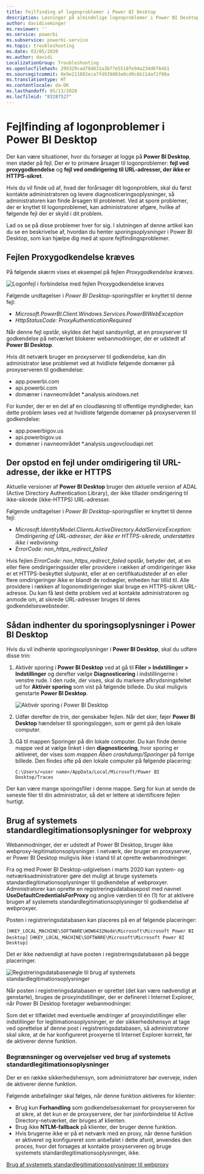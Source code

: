 ```yaml
---
title: Fejlfinding af logonproblemer i Power BI Desktop
description: Løsninger på almindelige logonproblemer i Power BI Desktop
author: davidiseminger
ms.reviewer: ''
ms.service: powerbi
ms.subservice: powerbi-service
ms.topic: troubleshooting
ms.date: 03/05/2020
ms.author: davidi
LocalizationGroup: Troubleshooting
ms.openlocfilehash: 299329cad78d831a3b77e55107e94a234d6f64b1
ms.sourcegitcommit: 0e9e211082eca7fd939803e0cd9c6b114af2f90a
ms.translationtype: HT
ms.contentlocale: da-DK
ms.lasthandoff: 05/13/2020
ms.locfileid: "83287527"
---
```

# <a name="troubleshooting-sign-in-for-power-bi-desktop"></a>Fejlfinding af logonproblemer i Power BI Desktop
Der kan være situationer, hvor du forsøger at logge på **Power BI Desktop**, men støder på fejl. Der er to primære årsager til logonproblemer: **fejl ved proxygodkendelse** og **fejl ved omdirigering til URL-adresser, der ikke er HTTPS-sikret**. 

Hvis du vil finde ud af, hvad der forårsager dit logonproblem, skal du først kontakte administratoren og levere diagnosticeringsoplysninger, så administratoren kan finde årsagen til problemet. Ved at spore problemer, der er knyttet til logonproblemet, kan administratorer afgøre, hvilke af følgende fejl der er skyld i dit problem. 

Lad os se på disse problemer hver for sig. I slutningen af denne artikel kan du se en beskrivelse af, hvordan du henter *sporingsoplysninger* i Power BI Desktop, som kan hjælpe dig med at spore fejlfindingsproblemer.


## <a name="proxy-authentication-required-error"></a>Fejlen Proxygodkendelse kræves

På følgende skærm vises et eksempel på fejlen *Proxygodkendelse kræves*.

![Logonfejl i forbindelse med fejlen Proxygodkendelse kræves](media/desktop-troubleshooting-sign-in/desktop-tshoot-sign-in_01.png)

Følgende undtagelser i *Power BI Desktop*-sporingsfiler er knyttet til denne fejl:

* *Microsoft.PowerBI.Client.Windows.Services.PowerBIWebException*
* *HttpStatusCode: ProxyAuthenticationRequired*

Når denne fejl opstår, skyldes det højst sandsynligt, at en proxyserver til godkendelse på netværket blokerer webanmodninger, der er udstedt af **Power BI Desktop**. 

Hvis dit netværk bruger en proxyserver til godkendelse, kan din administrator løse problemet ved at hvidliste følgende domæner på proxyserveren til godkendelse:

* app.powerbi.com
* api.powerbi.com
* domæner i navneområdet *.analysis.windows.net

For kunder, der er en del af en cloudløsning til offentlige myndigheder, kan dette problem løses ved at hvidliste følgende domæner på proxyserveren til godkendelse:

* app.powerbigov.us
* api.powerbigov.us
* domæner i navneområdet *.analysis.usgovcloudapi.net

## <a name="non-https-url-redirect-not-supported-error"></a>Der opstod en fejl under omdirigering til URL-adresse, der ikke er HTTPS

Aktuelle versioner af **Power BI Desktop** bruger den aktuelle version af ADAL (Active Directory Authentication Library), der ikke tillader omdirigering til ikke-sikrede (ikke-HTTPS) URL-adresser. 

Følgende undtagelser i *Power BI Desktop*-sporingsfiler er knyttet til denne fejl:

* *Microsoft.IdentityModel.Clients.ActiveDirectory.AdalServiceException: Omdirigering af URL-adresser, der ikke er HTTPS-sikrede, understøttes ikke i webvisning*
* *ErrorCode: non_https_redirect_failed*

Hvis fejlen *ErrorCode: non_https_redirect_failed* opstår, betyder det, at en eller flere omdirigeringssider eller providere i rækken af omdirigeringer ikke er et HTTPS-beskyttet slutpunkt, eller at en certifikatudsteder af en eller flere omdirigeringer ikke er blandt de rodnøgler, enheden har tillid til. Alle providere i rækken af logonomdirigeringer skal bruge en HTTPS-sikret URL-adresse. Du kan få løst dette problem ved at kontakte administratoren og anmode om, at sikrede URL-adresser bruges til deres godkendelseswebsteder. 

## <a name="how-to-collect-a-trace-in-power-bi-desktop"></a>Sådan indhenter du sporingsoplysninger i Power BI Desktop

Hvis du vil indhente sporingsoplysninger i **Power BI Desktop**, skal du udføre disse trin:

1. Aktivér sporing i **Power BI Desktop** ved at gå til **Filer > Indstillinger > Indstillinger** og derefter vælge **Diagnosticering** i indstillingerne i venstre rude. I den rude, der vises, skal du markere afkrydsningsfeltet ud for **Aktivér sporing** som vist på følgende billede. Du skal muligvis genstarte **Power BI Desktop**.
   
   ![Aktivér sporing i Power BI Desktop](media/desktop-troubleshooting-sign-in/desktop-tshoot-sign-in_02.png)

2. Udfør derefter de trin, der genskaber fejlen. Når det sker, føjer **Power BI Desktop** hændelser til sporingsloggen, som er gemt på den lokale computer.

3. Gå til mappen Sporinger på din lokale computer. Du kan finde denne mappe ved at vælge linket i den **diagnosticering**, hvor sporing er aktiveret, der vises som *mappen Åben crashdump/Sporinger* på forrige billede. Den findes ofte på den lokale computer på følgende placering:

    `C:\Users/<user name>/AppData/Local/Microsoft/Power BI Desktop/Traces`

Der kan være mange sporingsfiler i denne mappe. Sørg for kun at sende de seneste filer til din administrator, så det er lettere at identificere fejlen hurtigt. 


## <a name="using-default-system-credentials-for-web-proxy"></a>Brug af systemets standardlegitimationsoplysninger for webproxy

Webanmodninger, der er udstedt af Power BI Desktop, bruger ikke webproxy-legitimationsoplysninger. I netværk, der bruger en proxyserver, er Power BI Desktop muligvis ikke i stand til at oprette webanmodninger. 

Fra og med Power BI Desktop-udgivelsen i marts 2020 kan system- og netværksadministratorer gøre det muligt at bruge systemets standardlegitimationsoplysninger til godkendelse af webproxyer. Administratorer kan oprette en registreringsdatabasepost med navnet **UseDefaultCredentialsForProxy** og angive værdien til én (1) for at aktivere brugen af systemets standardlegitimationsoplysninger til godkendelse af webproxyer.

Posten i registreringsdatabasen kan placeres på en af følgende placeringer:

`[HKEY_LOCAL_MACHINE\SOFTWARE\WOW6432Node\Microsoft\Microsoft Power BI Desktop]`
`[HKEY_LOCAL_MACHINE\SOFTWARE\Microsoft\Microsoft Power BI Desktop]`

Det er ikke nødvendigt at have posten i registreringsdatabasen på begge placeringer.

![Registreringsdatabasenøgle til brug af systemets standardlegitimationsoplysninger](media/desktop-troubleshooting-sign-in/desktop-tshoot-sign-in-03.png)

Når posten i registreringsdatabasen er oprettet (det kan være nødvendigt at genstarte), bruges de proxyindstillinger, der er defineret i Internet Explorer, når Power BI Desktop foretager webanmodninger. 

Som det er tilfældet med eventuelle ændringer af proxyindstillinger eller indstillinger for legitimationsoplysninger, er der sikkerhedshensyn at tage ved oprettelse af denne post i registreringsdatabasen, så administratorer skal sikre, at de har konfigureret proxyerne til Internet Explorer korrekt, før de aktiverer denne funktion.         

### <a name="limitations-and-considerations-for-using-default-system-credentials"></a>Begrænsninger og overvejelser ved brug af systemets standardlegitimationsoplysninger

Der er en række sikkerhedshensyn, som administratorer bør overveje, inden de aktiverer denne funktion. 

Følgende anbefalinger skal følges, når denne funktion aktiveres for klienter:

* Brug kun **Forhandling** som godkendelsesskemaet for proxyserveren for at sikre, at det kun er de proxyservere, der har joinforbindelse til Active Directory-netværket, der bruges af klienten. 
* Brug ikke **NTLM-fallback** på klienter, der bruger denne funktion.
* Hvis brugerne ikke er på et netværk med en proxy, når denne funktion er aktiveret og konfigureret som anbefalet i dette afsnit, anvendes den proces, hvor det forsøges at kontakte proxyserveren og bruge systemets standardlegitimationsoplysninger, ikke.


[Brug af systemets standardlegitimationsoplysninger til webproxy](#using-default-system-credentials-for-web-proxy)

